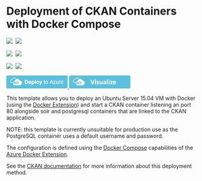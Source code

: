 # Deployment of CKAN Containers with Docker Compose #

<IMG SRC="https://azbotstorage.blob.core.windows.net/badges/docker-ckan/PublicLastTestDate.svg" />&nbsp;
<IMG SRC="https://azbotstorage.blob.core.windows.net/badges/docker-ckan/PublicDeployment.svg" />&nbsp;

<IMG SRC="https://azbotstorage.blob.core.windows.net/badges/docker-ckan/FairfaxLastTestDate.svg" />&nbsp;
<IMG SRC="https://azbotstorage.blob.core.windows.net/badges/docker-ckan/FairfaxDeployment.svg" />&nbsp;

<IMG SRC="https://azbotstorage.blob.core.windows.net/badges/docker-ckan/BestPracticeResult.svg" />&nbsp;
<IMG SRC="https://azbotstorage.blob.core.windows.net/badges/docker-ckan/CredScanResult.svg" />&nbsp;


<a href="https://portal.azure.com/#create/Microsoft.Template/uri/https%3A%2F%2Fraw.githubusercontent.com%2FAzure%2Fazure-quickstart-templates%2Fmaster%2Fdocker-ckan%2Fazuredeploy.json" target="_blank">
	<img src="https://raw.githubusercontent.com/Azure/azure-quickstart-templates/master/1-CONTRIBUTION-GUIDE/images/deploytoazure.png"/>
</a>
<a href="http://armviz.io/#/?load=https%3A%2F%2Fraw.githubusercontent.com%2FAzure%2Fazure-quickstart-templates%2Fmaster%2Fdocker-ckan%2Fazuredeploy.json" target="_blank">
    <img src="https://raw.githubusercontent.com/Azure/azure-quickstart-templates/master/1-CONTRIBUTION-GUIDE/images/visualizebutton.png"/>
</a>

This template allows you to deploy an Ubuntu Server 15.04 VM with
Docker (using the [Docker Extension][ext]) and start a CKAN container
listening an port 80 alongside solr and postgresql containers that are
linked to the CKAN application.

NOTE: this template is currently unsuitable for production use as the
PostgreSQL container uses a default username and password.

The configuration is defined using the [Docker Compose][compose]
capabilities of the [Azure Docker Extension][ext].

See the [CKAN documentation](ckan_install_docs) for more information
about this deployment method.

[ext]: https://github.com/Azure/azure-docker-extension
[compose]: https://docs.docker.com/compose
[ckan_install_docs]: http://docs.ckan.org/en/latest/maintaining/installing/index.html?highlight=docker
